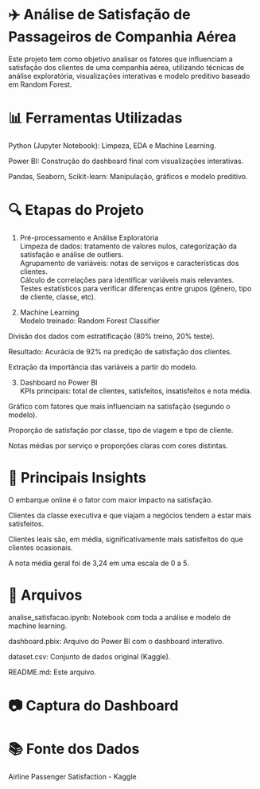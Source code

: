 # ✈️ Análise de Satisfação de Passageiros de Companhia Aérea  
Este projeto tem como objetivo analisar os fatores que influenciam a satisfação dos clientes de uma companhia aérea, utilizando técnicas de análise exploratória, visualizações interativas e modelo preditivo baseado em Random Forest.  

# 📊 Ferramentas Utilizadas  
Python (Jupyter Notebook): Limpeza, EDA e Machine Learning.  

Power BI: Construção do dashboard final com visualizações interativas.  

Pandas, Seaborn, Scikit-learn: Manipulação, gráficos e modelo preditivo.  

# 🔍 Etapas do Projeto  
1. Pré-processamento e Análise Exploratória  
  Limpeza de dados: tratamento de valores nulos, categorização da satisfação e análise de outliers.  
  Agrupamento de variáveis: notas de serviços e características dos clientes.  
  Cálculo de correlações para identificar variáveis mais relevantes.  
  Testes estatísticos para verificar diferenças entre grupos (gênero, tipo de cliente, classe, etc).  

2. Machine Learning  
  Modelo treinado: Random Forest Classifier  

  Divisão dos dados com estratificação (80% treino, 20% teste).  

  Resultado: Acurácia de 92% na predição de satisfação dos clientes.  

  Extração da importância das variáveis a partir do modelo.  

3. Dashboard no Power BI  
  KPIs principais: total de clientes, satisfeitos, insatisfeitos e nota média.  

  Gráfico com fatores que mais influenciam na satisfação (segundo o modelo).  

  Proporção de satisfação por classe, tipo de viagem e tipo de cliente.  

  Notas médias por serviço e proporções claras com cores distintas.  

# 📌 Principais Insights  
O embarque online é o fator com maior impacto na satisfação.  

Clientes da classe executiva e que viajam a negócios tendem a estar mais satisfeitos.  

Clientes leais são, em média, significativamente mais satisfeitos do que clientes ocasionais.  

A nota média geral foi de 3,24 em uma escala de 0 a 5.  

# 📁 Arquivos  
analise_satisfacao.ipynb: Notebook com toda a análise e modelo de machine learning.  

dashboard.pbix: Arquivo do Power BI com o dashboard interativo.  

dataset.csv: Conjunto de dados original (Kaggle).  

README.md: Este arquivo.  

# 📷 Captura do Dashboard  

# 📚 Fonte dos Dados  
Airline Passenger Satisfaction - Kaggle  
